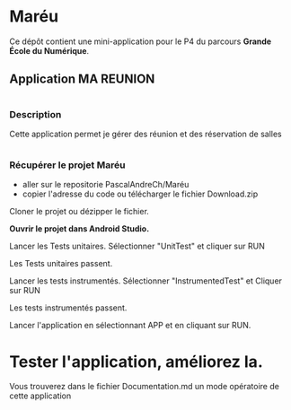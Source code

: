 # Maréu

Ce dépôt contient une mini-application pour le P4 du parcours **Grande École du Numérique**.  
![]()
## Application **MA REUNION**
![]()
### Description
Cette application permet je gérer des réunion et des réservation de salles

![]()
### Récupérer le projet Maréu
- aller sur le repositorie PascalAndreCh/Maréu
- copier l'adresse du code ou télécharger le fichier Download.zip

Cloner le projet ou dézipper le fichier.  

**Ouvrir le projet dans Android Studio.**


Lancer les Tests unitaires. Sélectionner "UnitTest" et cliquer sur RUN 


Les Tests unitaires passent.


Lancer les tests instrumentés. Sélectionner "InstrumentedTest" et Cliquer sur RUN

Les tests instrumentés passent.

Lancer l'application en sélectionnant APP et en cliquant sur RUN.


**Tester l'application, améliorez la**.
=
Vous trouverez dans le fichier Documentation.md un mode opératoire de cette application


